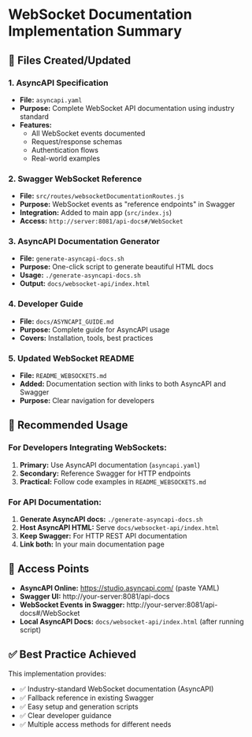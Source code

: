 # WebSocket Documentation Implementation Summary

## 📁 Files Created/Updated

### 1. AsyncAPI Specification
- **File:** `asyncapi.yaml`
- **Purpose:** Complete WebSocket API documentation using industry standard
- **Features:** 
  - All WebSocket events documented
  - Request/response schemas
  - Authentication flows
  - Real-world examples

### 2. Swagger WebSocket Reference
- **File:** `src/routes/websocketDocumentationRoutes.js`
- **Purpose:** WebSocket events as "reference endpoints" in Swagger
- **Integration:** Added to main app (`src/index.js`)
- **Access:** `http://server:8081/api-docs#/WebSocket`

### 3. AsyncAPI Documentation Generator
- **File:** `generate-asyncapi-docs.sh`
- **Purpose:** One-click script to generate beautiful HTML docs
- **Usage:** `./generate-asyncapi-docs.sh`
- **Output:** `docs/websocket-api/index.html`

### 4. Developer Guide
- **File:** `docs/ASYNCAPI_GUIDE.md`  
- **Purpose:** Complete guide for AsyncAPI usage
- **Covers:** Installation, tools, best practices

### 5. Updated WebSocket README
- **File:** `README_WEBSOCKETS.md`
- **Added:** Documentation section with links to both AsyncAPI and Swagger
- **Purpose:** Clear navigation for developers

## 🎯 Recommended Usage

### For Developers Integrating WebSockets:
1. **Primary:** Use AsyncAPI documentation (`asyncapi.yaml`)
2. **Secondary:** Reference Swagger for HTTP endpoints
3. **Practical:** Follow code examples in `README_WEBSOCKETS.md`

### For API Documentation:
1. **Generate AsyncAPI docs:** `./generate-asyncapi-docs.sh`
2. **Host AsyncAPI HTML:** Serve `docs/websocket-api/index.html`
3. **Keep Swagger:** For HTTP REST API documentation
4. **Link both:** In your main documentation page

## 🔗 Access Points

- **AsyncAPI Online:** https://studio.asyncapi.com/ (paste YAML)
- **Swagger UI:** http://your-server:8081/api-docs
- **WebSocket Events in Swagger:** http://your-server:8081/api-docs#/WebSocket
- **Local AsyncAPI Docs:** `docs/websocket-api/index.html` (after running script)

## ✅ Best Practice Achieved

This implementation provides:
- ✅ Industry-standard WebSocket documentation (AsyncAPI)
- ✅ Fallback reference in existing Swagger
- ✅ Easy setup and generation scripts
- ✅ Clear developer guidance
- ✅ Multiple access methods for different needs

